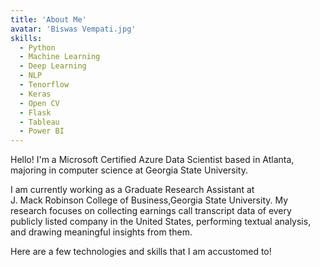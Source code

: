 ```yaml
---
title: 'About Me'
avatar: 'Biswas Vempati.jpg'
skills:
  - Python
  - Machine Learning
  - Deep Learning
  - NLP
  - Tenorflow
  - Keras
  - Open CV
  - Flask
  - Tableau
  - Power BI
---
```



Hello! I'm a Microsoft Certified Azure Data Scientist based in  Atlanta, majoring in computer science at Georgia State University.

I am currently working as a Graduate Research Assistant at  
J. Mack Robinson College of Business,Georgia State University. My research focuses on collecting earnings call transcript data of every publicly listed company in the United States, performing textual analysis, and drawing meaningful insights from them.

Here are a few technologies and skills that I am accustomed to!


